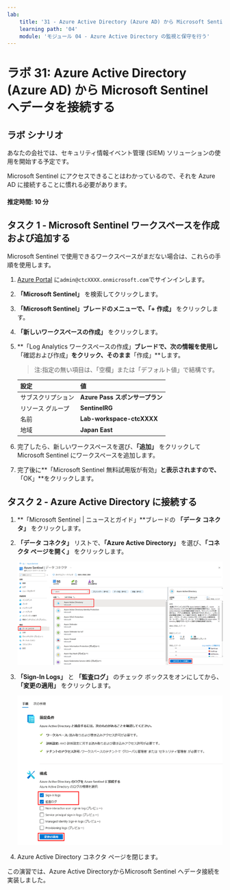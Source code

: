 ```yaml
---
lab:
    title: '31 - Azure Active Directory (Azure AD) から Microsoft Sentinel へデータを接続する'
    learning path: '04'
    module: 'モジュール 04 - Azure Active Directory の監視と保守を行う'
---
```


# ラボ 31: Azure Active Directory (Azure AD) から Microsoft Sentinel へデータを接続する

## ラボ シナリオ

あなたの会社では、セキュリティ情報イベント管理 (SIEM) ソリューションの使用を開始する予定です。

Microsoft Sentinel にアクセスできることはわかっているので、それを Azure AD に接続することに慣れる必要があります。

#### 推定時間: 10 分

## タスク 1 - Microsoft Sentinel ワークスペースを作成および追加する

Microsoft Sentinel で使用できるワークスペースがまだない場合は、これらの手順を使用します。

1. [Azure Portal](https://portal.azure.com) に`admin@ctcXXXX.onmicrosoft.com`でサインインします。

2. **「Microsoft Sentinel」** を検索してクリックします。

3. **「Microsoft Sentinel」**ブレードのメニューで、**「+ 作成」** をクリックします。

4. **「新しいワークスペースの作成」** をクリックします。

5. **「Log Analytics ワークスペースの作成」**ブレードで、次の情報を使用し**「確認および作成」**をクリック、そのまま**「作成」**します。

    > 注:指定の無い項目は、「空欄」または「デフォルト値」で結構です。

    | 設定| 値|
    | :--- | :--- |
    | サブスクリプション| **Azure Pass スポンサープラン** |
    | リソース グループ| **SentinelRG** |
    | 名前| **Lab-workspace-ctcXXXX** |
    | 地域 | **Japan East** |

6. 完了したら、新しいワークスペースを選び、**「追加」** をクリックして Microsoft Sentinel にワークスペースを追加します。

7. 完了後に**「Microsoft Sentinel 無料試用版が有効」**と表示されますので、**「OK」**をクリックします。

    

## タスク 2 - Azure Active Directory に接続する

1. **「Microsoft Sentinel | ニュースとガイド」**ブレードの **「データ コネクタ」** をクリックします。

1. **「データ コネクタ」** リストで、**「Azure Active Directory」** を選び、**「コネクタ ページを開く」** をクリックします。

    ![Azure Active Directory コネクタと 「Open connector page」 が強調表示されているデータ コネクタ ブレードを示す画面イメージ](./media/lp4-mod4-sentinel-add-aad-connector.png)

1. **「Sign-In Logs」** と **「監査ログ」** のチェック ボックスをオンにしてから、**「変更の適用」** をクリックします。

    ![Microsoft Sentinel によって収集された Azure Active Directory ログが選択され、強調表示されている状態を示す画面イメージ](./media/lp4-mod4-sentinel-config-aad-connector.png)

1. Azure Active Directory コネクタ ページを閉じます。



この演習では、Azure Active DirectoryからMicrosoft Sentinel へデータ接続を実装しました。
